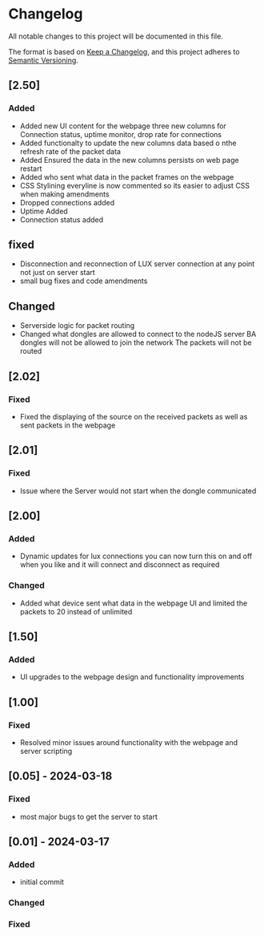 # Changelog

All notable changes to this project will be documented in this file.

The format is based on [Keep a Changelog](https://keepachangelog.com/en/1.0.0/),
and this project adheres to [Semantic Versioning](https://semver.org/spec/v2.0.0.html).
## [2.50]

### Added 
- Added new UI content for the webpage three new columns for Connection status, uptime monitor, drop rate for connections
- Added functionalty to update the new columns data based o nthe refresh rate of the packet data 
- Added Ensured the data in the new columns persists on web page restart 
- Added who sent what data in the packet frames on the webpage 
- CSS Stylining everyline is now commented so its easier to adjust CSS when making amendments
- Dropped connections added 
- Uptime Added 
- Connection status added

## fixed
- Disconnection and reconnection of LUX server connection at any point not just on server start
- small bug fixes and code amendments 

## Changed
- Serverside logic for packet routing
- Changed what dongles are allowed to connect to the nodeJS server BA dongles will not be allowed to join the network The packets will not be routed

## [2.02]

### Fixed 
- Fixed the displaying of the source on the received packets as well as sent packets in the webpage

## [2.01]

### Fixed 
- Issue where the Server would not start when the dongle communicated

## [2.00]

### Added
- Dynamic updates for lux connections you can now turn this on and off when you like and it will connect and disconnect as required

### Changed
- Added what device sent what data in the webpage UI and limited the packets to 20 instead of unlimited

## [1.50]

### Added 
- UI upgrades to the webpage design and functionality improvements

## [1.00]

### Fixed
- Resolved minor issues around functionality with the webpage and server scripting

## [0.05] - 2024-03-18

### Fixed
- most major bugs to get the server to start

## [0.01] - 2024-03-17

### Added
- initial commit

### Changed


### Fixed

